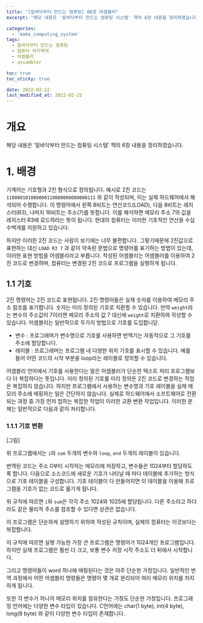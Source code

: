 ```yaml
---
title: "[밑바닥부터 만드는 컴퓨팅] 06장 어셈블러"
excerpt: "해당 내용은 '밑바닥부터 만드는 컴퓨팅 시스템' 책의 6장 내용을 정리하였습니다. "

categories:
  - 'make_computing_system'
tags:
  - 밑바닥부터 만드는 컴퓨팅
  - 컴퓨터 아키텍쳐
  - 어셈블러
  - assambler

toc: true
toc_sticky: true

date: 2022-02-22
last_modified_at: 2022-02-22
---
```


# 개요 

해당 내용은 '밑바닥부터 만드는 컴퓨팅 시스템' 책의 6장 내용을 정리하였습니다.

# 1. 배경

기계어는 기호형과 2진 형식으로 정의됩니다. 
예시로 2진 코드는 `110000101000000110000000000000111` 와 같이 작성되며, 이는 실제 하드웨어에서 해석되어 수행합니다. 
이 명령어에서 왼쪽 8비트는 연산코드(LOAD), 다음 8비트는 레지스터(R3), 나머지 16비트는 주소(7)를 뜻합니다. 
이를 해석하면 메모리 주소 7의 값을 레지스터 R3에 로드하라는 뜻이 됩니다. 
현대의 컴퓨터는 이러한 기초적인 연산을 수십 수백개를 지원하고 있습니다. 

하지만 이러한 2진 코드는 사람이 보기에는 너무 불편합니다. 
그렇기때문에 2진값으로 표현하는 대신 `LOAD R3 7` 과 같이 약속된 문법으로 명령어를 표기하는 방법이 있는데, 이러한 표현 방법을 어셈블리라고 부릅니다. 
작성된 어셈블리는 어셈블러를 이용하여 2진 코드로 변경하며, 컴퓨터는 변경된 2진 코드로 프로그램을 실행하게 됩니다. 

## 1.1 기호 

2진 명령어는 2진 코드로 표현됩니다. 
2진 명령어들은 실제 숫자를 이용하여 메모리 주소 참조를 표기합니다. 
숫자는 미리 정의된 기호로 치환할 수 있습니다. 
만약 `weight`라는 변수의 주소값이 7이라면 메모리 주소의 값 7 대신에 `weight`로 치환하여 작성할 수 있습니다. 
어셈블리는 일반적으로 두가지 방법으로 기호를 도입합니닫. 

* 변수 : 프로그래머가 변수명으로 기호를 사용하면 번역기는 자동적으로 그 기호를 주소에 할당합니다. 
* 레이블 : 프로그래머는 프로그램 내 다양한 위치 기호를 표시할 수 있습니다. 예를 들어 어떤 코드의 시작 부분을 loop라는 레이블로 정의할 수 있습니다. 

어셈블리 언어에서 기호를 사용한다는 말은 어셈블러가 단순한 텍스트 처리 프로그램보다 더 복잡하다는 뜻입니다. 
미리 정의된 기호를 미리 정의돈 2진 코드로 변경하는 작업은 복잡하지 않습니다. 
하지만 프로그램에서 사용하는 변수명과 기호 레이블을 실제 메모리 주소에 매핑하는 일은 간단하지 않습니다.
실제로 하드웨어에서 소프트웨어로 전환되는 과정 중 가장 먼저 접하는 복잡한 작업이 이러한 교환 변환 작업입니다. 
이러한 문제는 일반적으로 다음과 같이 처리합니다. 

### 1.1.1 기호 변환 

[그림]

위 프로그램에서는 `i`와 `sum` 두개의 변수와 `loop`, `end` 두개의 레이블이 있습니다. 

번역된 코드는 주소 0부터 시작하는 메모리에 저장하고, 변수들은 1024부터 할당하도록 합니다.
다음으로 소스코드에 새로운 기호가 나타날 때 마다 테이블에 추가하는 방식으로 기호 테이블을 구성합니다. 
기호 테이블이 다 만들어지면 이 테이블을 이용해 프로그램을 기호가 없는 코드로 옮기게 됩니다. 

위 규칙에 따르면 `i`와 `sum`은 각각 주소 1024와 1025에 할당됩니다. 
다른 주소라고 하더라도 같은 물리적 주소를 참조할 수 있다면 상관은 없습니다. 

이 프로그램은 단순하게 설명하기 위하여 작성된 규칙이며, 실제의 컴퓨터는 이것보다는 복잡합니다. 

이 규칙에 따르면 실행 가능한 가장 큰 프로그램은 명령어가 1024개인 프로그램입니다. 
하지만 실제 프로그램은 훨씬 더 크고, 보통 변수 저장 시작 주소도 더 뒤에서 시작합니다. 

그리고 명령어들이 word 하나에 매핑된다는 것은 아주 단순한 가정입니다. 
일반적인 번역 과정에서 어떤 어셈블리 명령들은 명령어 몇 개로 분리되어 여러 메모리 위치를 차지하게 됩니다. 

또한 각 변수가 하나의 메모리 위치를 점유한다는 가정도 단순한 가정입니다. 
프로그래밍 언어에는 다양한 변수 타입이 있습니다.
C언어에는 char(1 byte), int(4 byte), long(8 byte) 와 같이 다양한 변수 타입이 존재합니다. 


